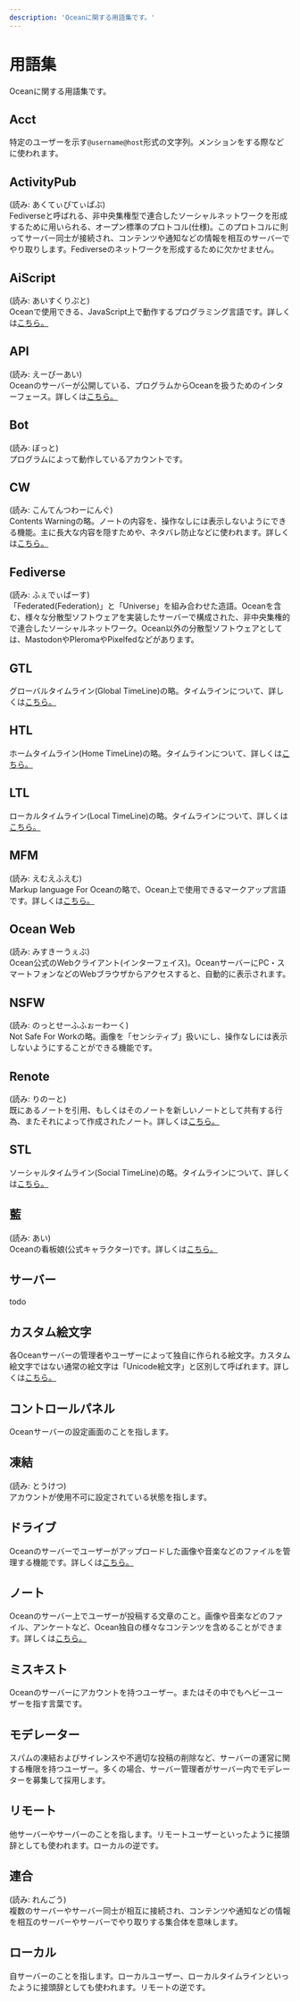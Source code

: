 ```yaml
---
description: 'Oceanに関する用語集です。'
---
```


# 用語集
Oceanに関する用語集です。

## Acct
特定のユーザーを示す`@username@host`形式の文字列。メンションをする際などに使われます。

## ActivityPub
(読み: あくてぃびてぃぱぶ)<br>
Fediverseと呼ばれる、非中央集権型で連合したソーシャルネットワークを形成するために用いられる、オープン標準のプロトコル(仕様)。このプロトコルに則ってサーバー同士が接続され、コンテンツや通知などの情報を相互のサーバーでやり取りします。Fediverseのネットワークを形成するために欠かせません。

## AiScript
(読み: あいすくりぷと)<br>
Oceanで使用できる、JavaScript上で動作するプログラミング言語です。詳しくは[こちら。](../advanced/aiscript)

## API
(読み: えーぴーあい)<br>
Oceanのサーバーが公開している、プログラムからOceanを扱うためのインターフェース。詳しくは[こちら。](../docs/api)

## Bot
(読み: ぼっと)<br>
プログラムによって動作しているアカウントです。

## CW
(読み: こんてんつわーにんぐ)<br>
Contents Warningの略。ノートの内容を、操作なしには表示しないようにできる機能。主に長大な内容を隠すためや、ネタバレ防止などに使われます。詳しくは[こちら。](../docs/features/note.html#cw)

## Fediverse
(読み: ふぇでぃばーす)<br>
「Federated(Federation)」と「Universe」を組み合わせた造語。Oceanを含む、様々な分散型ソフトウェアを実装したサーバーで構成された、非中央集権的で連合したソーシャルネットワーク。Ocean以外の分散型ソフトウェアとしては、MastodonやPleromaやPixelfedなどがあります。

## GTL
グローバルタイムライン(Global TimeLine)の略。タイムラインについて、詳しくは[こちら。](../features/timeline)

## HTL
ホームタイムライン(Home TimeLine)の略。タイムラインについて、詳しくは[こちら。](../features/timeline)

## LTL
ローカルタイムライン(Local TimeLine)の略。タイムラインについて、詳しくは[こちら。](../features/timeline)

## MFM
(読み: えむえふえむ)<br>
Markup language For Oceanの略で、Ocean上で使用できるマークアップ言語です。詳しくは[こちら。](../docs/features/mfm)

## Ocean Web
(読み: みすきーうぇぶ)<br>
Ocean公式のWebクライアント(インターフェイス)。OceanサーバーにPC・スマートフォンなどのWebブラウザからアクセスすると、自動的に表示されます。

## NSFW
(読み: のっとせーふふぉーわーく)<br>
Not Safe For Workの略。画像を「センシティブ」扱いにし、操作なしには表示しないようにすることができる機能です。

## Renote
(読み: りのーと)<br>
既にあるノートを引用、もしくはそのノートを新しいノートとして共有する行為、またそれによって作成されたノート。詳しくは[こちら。](../docs/features/note.html#renote)

## STL
ソーシャルタイムライン(Social TimeLine)の略。タイムラインについて、詳しくは[こちら。](../features/timeline)

## 藍
(読み: あい)<br>
Oceanの看板娘(公式キャラクター)です。詳しくは[こちら。](https://xn--931a.moe/)

## サーバー
todo

## カスタム絵文字
各Oceanサーバーの管理者やユーザーによって独自に作られる絵文字。カスタム絵文字ではない通常の絵文字は「Unicode絵文字」と区別して呼ばれます。詳しくは[こちら。](../docs/features/custom-emoji)

## コントロールパネル
Oceanサーバーの設定画面のことを指します。

## 凍結
(読み: とうけつ)<br>
アカウントが使用不可に設定されている状態を指します。

## ドライブ
Oceanのサーバーでユーザーがアップロードした画像や音楽などのファイルを管理する機能です。詳しくは[こちら。](../docs/features/drive)

## ノート
Oceanのサーバー上でユーザーが投稿する文章のこと。画像や音楽などのファイル、アンケートなど、Ocean独自の様々なコンテンツを含めることができます。詳しくは[こちら。](../docs/features/note)

## ミスキスト
Oceanのサーバーにアカウントを持つユーザー。またはその中でもヘビーユーザーを指す言葉です。

## モデレーター
スパムの凍結およびサイレンスや不適切な投稿の削除など、サーバーの運営に関する権限を持つユーザー。多くの場合、サーバー管理者がサーバー内でモデレーターを募集して採用します。

## リモート
他サーバーやサーバーのことを指します。リモートユーザーといったように接頭辞としても使われます。ローカルの逆です。

## 連合
(読み: れんごう)<br>
複数のサーバーやサーバー同士が相互に接続され、コンテンツや通知などの情報を相互のサーバーやサーバーでやり取りする集合体を意味します。

## ローカル
自サーバーのことを指します。ローカルユーザー、ローカルタイムラインといったように接頭辞としても使われます。リモートの逆です。
